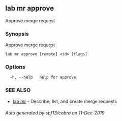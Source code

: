 ## lab mr approve

Approve merge request

### Synopsis

Approve merge request

```
lab mr approve [remote] <id> [flags]
```

### Options

```
  -h, --help   help for approve
```

### SEE ALSO

* [lab mr](lab_mr.md)	 - Describe, list, and create merge requests

###### Auto generated by spf13/cobra on 11-Dec-2019
